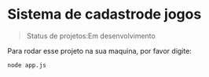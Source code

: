 <h1>Sistema de cadastrode jogos</h1>

>Status de projetos:Em desenvolvimento

Para rodar esse projeto na sua maquina, por favor digite:
```
node app.js
```
